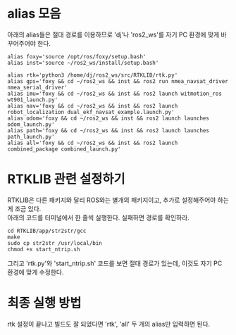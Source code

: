 # alias 모음
아래의 alias들은 절대 경로를 이용하므로 'dj'나 'ros2_ws'를 자기 PC 환경에 맞게 바꾸어주어야 한다.  
```
alias foxy='source /opt/ros/foxy/setup.bash'
alias inst='source ~/ros2_ws/install/setup.bash'

alias rtk='python3 /home/dj/ros2_ws/src/RTKLIB/rtk.py'
alias gps='foxy && cd ~/ros2_ws && inst && ros2 run nmea_navsat_driver nmea_serial_driver'
alias imu='foxy && cd ~/ros2_ws && inst && ros2 launch witmotion_ros wt901_launch.py'
alias nav='foxy && cd ~/ros2_ws && inst && ros2 launch robot_localization dual_ekf_navsat_example.launch.py'
alias odom='foxy && cd ~/ros2_ws && inst && ros2 launch launches odom_launch.py'
alias path='foxy && cd ~/ros2_ws && inst && ros2 launch launches path_launch.py'
alias all='foxy && cd ~/ros2_ws && inst && ros2 launch combined_package combined_launch.py'
```
  
# RTKLIB 관련 설정하기
RTKLIB은 다른 패키지와 달리 ROS와는 별개의 패키지이고, 추가로 설정해주어야 하는 게 조금 있다.  
아래의 코드를 터미널에서 한 줄씩 실행한다. 실패하면 경로를 확인하라.  
```
cd RTKLIB/app/str2str/gcc
make
sudo cp str2str /usr/local/bin
chmod +x start_ntrip.sh
```
그리고 'rtk.py'와 'start_ntrip.sh' 코드를 보면 절대 경로가 있는데, 이것도 자기 PC 환경에 맞게 수정한다.  
  
# 최종 실행 방법  
rtk 설정이 끝나고 빌드도 잘 되었다면 'rtk', 'all' 두 개의 alias만 입력하면 된다.
